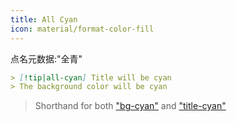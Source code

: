 ```yaml
---
title: All Cyan
icon: material/format-color-fill
---
```


点名元数据:"全青"

```md
> [!tip|all-cyan] Title will be cyan
> The background color will be cyan
```
> Shorthand for both ["bg-cyan"](。/bg-styling/page-5.md) and ["title-cyan"](。/title-styling/page-5.md)